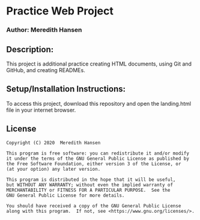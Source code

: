# Practice Web Project

### Author: Meredith Hansen

## Description:
This project is additional practice creating HTML documents, using Git and GitHub, and creating READMEs. 

## Setup/Installation Instructions:
To access this project, download this repository and open the landing.html file in your internet browser. 

## License

    Copyright (C) 2020  Meredith Hansen

    This program is free software: you can redistribute it and/or modify
    it under the terms of the GNU General Public License as published by
    the Free Software Foundation, either version 3 of the License, or
    (at your option) any later version.

    This program is distributed in the hope that it will be useful,
    but WITHOUT ANY WARRANTY; without even the implied warranty of
    MERCHANTABILITY or FITNESS FOR A PARTICULAR PURPOSE.  See the
    GNU General Public License for more details.

    You should have received a copy of the GNU General Public License
    along with this program.  If not, see <https://www.gnu.org/licenses/>.